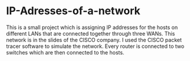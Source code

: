 # IP-Adresses-of-a-network
 This is a small project which is assigning IP addresses for the hosts on different LANs that are connected together through three WANs. This network is in the slides of the CISCO company. I used the CISCO packet tracer software to simulate the network. Every router is connected to two switches which are then connected to the hosts.
